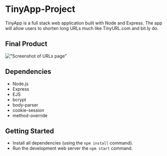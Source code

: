 # TinyApp-Project

TinyApp is a full stack web application built with Node and Express.
The app will allow users to shorten long URLs much like TinyURL.com and bit.ly do.

## Final Product

!["Screenshot of URLs page"](https://github.com/serhii12/TinyApp-Project/master/docs/main-page.png)

## Dependencies

- Node.js
- Express
- EJS
- bcrypt
- body-parser
- cookie-session
- method-override

## Getting Started

- Install all dependencies (using the `npm install` command).
- Run the development web server the `npm start` command.
